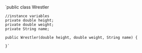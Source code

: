 `public class Wrestler

	//instance variables
	private double height;
	private double weight;
	private String name;
	
	public Wrestler(double height, double weight, String name) {
		
	}`